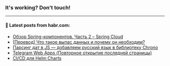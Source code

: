 ### It's working? Don't touch!

---
<!--
#### 🛠️ Technical stack:

![C++](https://img.shields.io/badge/C++-informational?logo=c%2B%2B&style=flat&logoColor=white&color=9C033A)
![Java](https://img.shields.io/badge/Java-informational?logo=java&style=flat&logoColor=white&color=007396)
![Kotlin](https://img.shields.io/badge/Kotlin-informational?logo=Kotlin&style=flat&logoColor=white&color=0095D5)
![JS](https://img.shields.io/badge/JS-informational?logo=javaScript&style=flat&logoColor=black&color=F7Df1E) <br>
![HTML5](https://img.shields.io/badge/HTML5-informational?logo=html5&style=flat&logoColor=white&color=E34F26)
![CSS3](https://img.shields.io/badge/CSS3-informational?logo=css3&style=flat&logoColor=white&color=157286)
![Sass](https://img.shields.io/badge/Saas-informational?logo=sass&style=flat&logoColor=white&color=hotpink)
![PHP](https://img.shields.io/badge/PHP-informational?logo=php&style=flat&logoColor=white&color=777BB4) <br>
![WebPAck](https://img.shields.io/badge/WebPack-informational?logo=webPack&style=flat&logoColor=white&color=FF6F00)
![Bootstrap](https://img.shields.io/badge/Bootstrap-informational?logo=Bootstrap&style=flat&logoColor=white&color=7952B3)
![MySQL](https://img.shields.io/badge/MySQL-informational?logo=MySQL&style=flat&logoColor=white&color=00f) <br>
![NodeJS](https://img.shields.io/badge/NodeJS-informational?logo=node.js&style=flat&logoColor=white&color=43853D)
![Spring](https://img.shields.io/badge/Spring-informational?logo=Spring&style=flat&logoColor=white&color=0A9EDC)
![Angular](https://img.shields.io/badge/Vue-informational?logo=vue.js&style=flat&logoColor=white&color=red)
![Git](https://img.shields.io/badge/Git-informational?logo=git&style=flat&logoColor=white&color=darkorange)

___
-->

#### 💬 Latest posts from habr.com:

<!-- BLOG-POST-LIST:START -->
- [Обзор Spring-компонентов. Часть 2 – Spring Cloud](https://habr.com/ru/post/674882/?utm_source=habrahabr&utm_medium=rss&utm_campaign=674882)
- [[Перевод] Что такое выпас данных и почему он необходим?](https://habr.com/ru/post/675796/?utm_source=habrahabr&utm_medium=rss&utm_campaign=675796)
- [Парсинг дат в JS — добавляем русский язык в библиотеку Chrono](https://habr.com/ru/post/676026/?utm_source=habrahabr&utm_medium=rss&utm_campaign=676026)
- [Telegram Web Apps &lpar;Повторное открытие последней страницы&rpar;](https://habr.com/ru/post/676016/?utm_source=habrahabr&utm_medium=rss&utm_campaign=676016)
- [CI/CD для Helm Charts](https://habr.com/ru/post/676002/?utm_source=habrahabr&utm_medium=rss&utm_campaign=676002)
<!-- BLOG-POST-LIST:END -->
